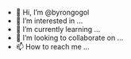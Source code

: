 - 👋 Hi, I’m @byrongogol
- 👀 I’m interested in ...
- 🌱 I’m currently learning ...
- 💞️ I’m looking to collaborate on ...
- 📫 How to reach me ...

<!---
byrongogol/byrongogol is a ✨ special ✨ repository because its `README.md` (this file) appears on your GitHub profile.
You can click the Preview link to take a look at your changes.
--->
